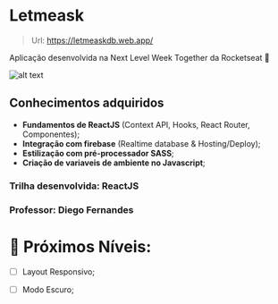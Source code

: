 # Letmeask

> Url: https://letmeaskdb.web.app/

Aplicação desenvolvida na Next Level Week Together da Rocketseat 🚀

![alt text](https://i.imgur.com/Rd8mcWU.png)

## Conhecimentos adquiridos

- **Fundamentos de ReactJS** (Context API, Hooks, React Router, Componentes);
- **Integração com firebase** (Realtime database & Hosting/Deploy);
- **Estilização com pré-processador SASS**;
- **Criação de variaveis de ambiente no Javascript**;

### Trilha desenvolvida: ReactJS
### Professor: Diego Fernandes

# 🚀 Próximos Níveis:

- [ ] Layout Responsivo;
- [ ] Modo Escuro;

